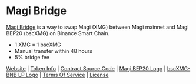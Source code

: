 # Magi Bridge
[Magi Bridge](https://bit.ly/MagiBridge) is a way to swap Magi (XMG) between Magi mainnet and Magi BEP20 (bscXMG) on Binance Smart Chain.

- 1 XMG = 1 bscXMG
- Manual transfer within 48 hours
- 5% bridge fee

[Website](https://bit.ly/MagiBridge) | [Token Info](https://bit.ly/34sfd8v) | [Contract Source Code](https://github.com/MagiBridge/MagiBridge/blob/main/Contract%20Source%20Code) | [Magi BEP20 Logo](https://github.com/MagiBridge/MagiBridge/blob/main/Magi%20BEP20%20Logo.png) | [bscXMG-BNB LP Logo](https://github.com/MagiBridge/MagiBridge/blob/main/bscXMG-BNB%20LP%20Logo.png) | [Terms Of Service](https://github.com/MagiBridge/MagiBridge/blob/main/Magi%20Bridge%20TOS.pdf) | [License](https://github.com/MagiBridge/MagiBridge/blob/main/LICENSE)
